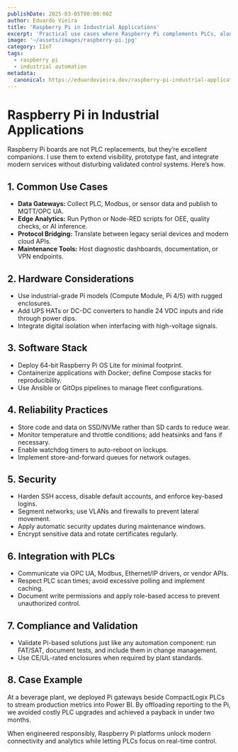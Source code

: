 ```yaml
---
publishDate: 2025-03-05T00:00:00Z
author: Eduardo Vieira
title: 'Raspberry Pi in Industrial Applications'
excerpt: 'Practical use cases where Raspberry Pi complements PLCs, along with design considerations for reliability and safety.'
image: '~/assets/images/raspberry-pi.jpg'
category: IIoT
tags:
  - raspberry pi
  - industrial automation
metadata:
  canonical: https://eduardovieira.dev/raspberry-pi-industrial-applications
---
```


# Raspberry Pi in Industrial Applications

Raspberry Pi boards are not PLC replacements, but they’re excellent companions. I use them to extend visibility, prototype fast, and integrate modern services without disturbing validated control systems. Here’s how.

## 1. Common Use Cases

- **Data Gateways:** Collect PLC, Modbus, or sensor data and publish to MQTT/OPC UA.
- **Edge Analytics:** Run Python or Node-RED scripts for OEE, quality checks, or AI inference.
- **Protocol Bridging:** Translate between legacy serial devices and modern cloud APIs.
- **Maintenance Tools:** Host diagnostic dashboards, documentation, or VPN endpoints.

## 2. Hardware Considerations

- Use industrial-grade Pi models (Compute Module, Pi 4/5) with rugged enclosures.
- Add UPS HATs or DC-DC converters to handle 24 VDC inputs and ride through power dips.
- Integrate digital isolation when interfacing with high-voltage signals.

## 3. Software Stack

- Deploy 64-bit Raspberry Pi OS Lite for minimal footprint.
- Containerize applications with Docker; define Compose stacks for reproducibility.
- Use Ansible or GitOps pipelines to manage fleet configurations.

## 4. Reliability Practices

- Store code and data on SSD/NVMe rather than SD cards to reduce wear.
- Monitor temperature and throttle conditions; add heatsinks and fans if necessary.
- Enable watchdog timers to auto-reboot on lockups.
- Implement store-and-forward queues for network outages.

## 5. Security

- Harden SSH access, disable default accounts, and enforce key-based logins.
- Segment networks; use VLANs and firewalls to prevent lateral movement.
- Apply automatic security updates during maintenance windows.
- Encrypt sensitive data and rotate certificates regularly.

## 6. Integration with PLCs

- Communicate via OPC UA, Modbus, Ethernet/IP drivers, or vendor APIs.
- Respect PLC scan times; avoid excessive polling and implement caching.
- Document write permissions and apply role-based access to prevent unauthorized control.

## 7. Compliance and Validation

- Validate Pi-based solutions just like any automation component: run FAT/SAT, document tests, and include them in change management.
- Use CE/UL-rated enclosures when required by plant standards.

## 8. Case Example

At a beverage plant, we deployed Pi gateways beside CompactLogix PLCs to stream production metrics into Power BI. By offloading reporting to the Pi, we avoided costly PLC upgrades and achieved a payback in under two months.

When engineered responsibly, Raspberry Pi platforms unlock modern connectivity and analytics while letting PLCs focus on real-time control.
